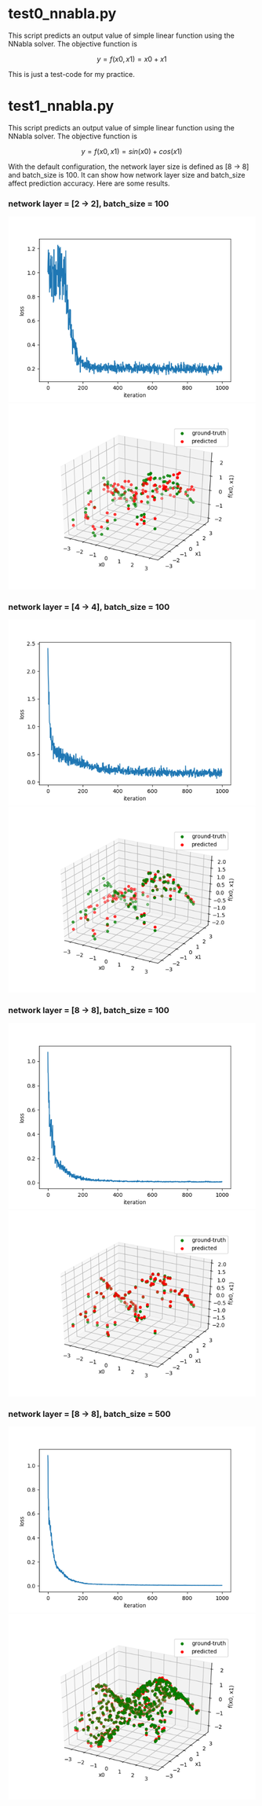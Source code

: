 # test0_nnabla.py

This script predicts an output value of simple linear function using the NNabla solver.
The objective function is

```math
y = f(x0, x1) = x0 + x1
```

This is just a test-code for my practice.

# test1_nnabla.py

This script predicts an output value of simple linear function using the NNabla solver.
The objective function is

```math
y = f(x0, x1) = sin(x0) + cos(x1)
```

With the default configuration, the network layer size is defined as [8 -> 8] and batch_size is 100.
It can show how network layer size and batch_size affect prediction accuracy.
Here are some results.

### network layer = [2 -> 2], batch_size = 100

![Alt text](img/2-2-100-loss.png?raw=true "Title")
![Alt text](img/2-2-100-pred.png?raw=true "Title")

### network layer = [4 -> 4], batch_size = 100

![Alt text](img/4-4-100-loss.png?raw=true "Title")
![Alt text](img/4-4-100-pred.png?raw=true "Title")

### network layer = [8 -> 8], batch_size = 100

![Alt text](img/8-8-100-loss.png?raw=true "Title")
![Alt text](img/8-8-100-pred.png?raw=true "Title")

### network layer = [8 -> 8], batch_size = 500

![Alt text](img/8-8-500-loss.png?raw=true "Title")
![Alt text](img/8-8-500-pred.png?raw=true "Title")
